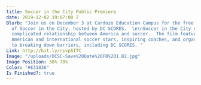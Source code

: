 ```yaml
---
title: Soccer in the City Public Premiere
date: 2019-12-02 19:07:00 Z
Blurb: "Join us on December 3 at Cardozo Education Campus for the free public premiere
  of Soccer in the City, hosted by DC SCORES.  \n\nSoccer in the City explores the
  complicated relationship between America and soccer.  The film features well-known
  American and international soccer stars, inspiring coaches, and organizations committed
  to breaking down barriers, including DC SCORES. "
Link: http://bit.ly/rsvpSITC
Image: "/uploads/DCSC-Save%20Date%20FB%201.82.jpg"
Image Position: 30% 70%
Color: "#E31836"
Is Finished?: true
---
```


